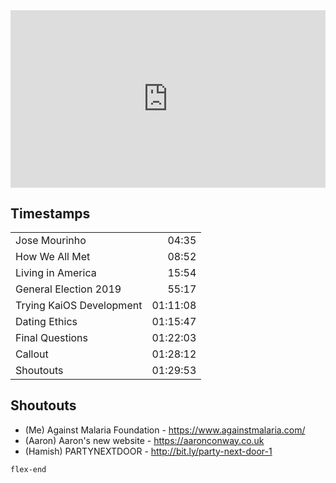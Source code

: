 <!-- post-title: I appeared on a podcast -->
<!-- post-timestamp: 1575464633000 -->

<div style="position:relative;width:100%;padding-top:56.25%">
  <iframe
    style="position:absolute;top:0;left:0;width:100%;height:100%"
    width="100%"
    height="100%"
    src="https://www.youtube.com/embed/EeoHyK1DpfY"
    frameborder="0"
    allow="accelerometer; autoplay; encrypted-media; gyroscope; picture-in-picture"
    allowfullscreen></iframe>
</div>

## Timestamps

| Topic                    |     Time |
| :----------------------- | -------: |
| Jose Mourinho            |    04:35 |
| How We All Met           |    08:52 |
| Living in America        |    15:54 |
| General Election 2019    |    55:17 |
| Trying KaiOS Development | 01:11:08 |
| Dating Ethics            | 01:15:47 |
| Final Questions          | 01:22:03 |
| Callout                  | 01:28:12 |
| Shoutouts                | 01:29:53 |

<style>#timestamps + table th { display: none }</style>

## Shoutouts

- (Me) Against Malaria Foundation - https://www.againstmalaria.com/
- (Aaron) Aaron's new website - https://aaronconway.co.uk
- (Hamish) PARTYNEXTDOOR - http://bit.ly/party-next-door-1

`flex-end`
